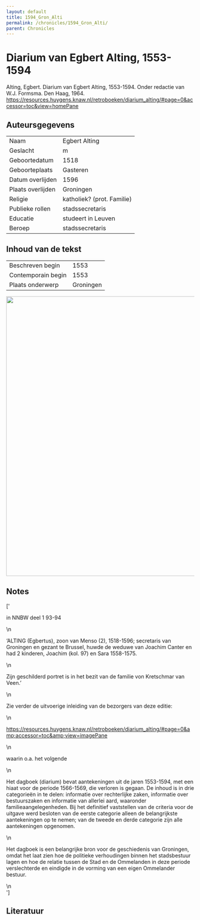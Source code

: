 ```yaml
---
layout: default
title: 1594_Gron_Alti
permalink: /chronicles/1594_Gron_Alti/
parent: Chronicles
--- 
```



# Diarium van Egbert Alting, 1553-1594 

Alting, Egbert. Diarium van Egbert Alting, 1553-1594. Onder redactie van W.J. Formsma. Den Haag, 1964. https://resources.huygens.knaw.nl/retroboeken/diarium_alting/#page=0&accessor=toc&view=homePane 

## Auteursgegevens 

| | | 
| --------------- | --------------- | 
| Naam | Egbert Alting | 
| Geslacht | m | 
 | Geboortedatum | 1518 | 
| Geboorteplaats | Gasteren | 
| Datum overlijden | 1596 | 
| Plaats overlijden | Groningen | 
| Religie | katholiek? (prot. Familie) | 
| Publieke rollen | stadssecretaris | 
| Educatie | studeert in Leuven | 
| Beroep | stadssecretaris | 

## Inhoud van de tekst 

| | | 
| --------------- | --------------- | 
| Beschreven begin | 1553 | 
| Contemporain begin | 1553 | 
| Plaats onderwerp | Groningen | 

[<img src="..\..\barplots_chronicles\1594_Gron_Alti.jpg" width="750"/>](..\..\barplots_chronicles\1594_Gron_Alti.jpg) 

## Notes 

['<div data-schema-version="8"><p>in NNBW deel 1 93-94&nbsp;</p>\n<p>‘ALTING (Egbertus), zoon van Menso (2), 1518-1596; secretaris van Groningen en gezant te Brussel, huwde de weduwe van Joachim Canter en had 2 kinderen, Joachim (kol. 97) en Sara 1558-1575.</p>\n<p>Zijn geschilderd portret is in het bezit van de familie von Kretschmar van Veen.’</p>\n<p>Zie verder de uitvoerige inleiding van de bezorgers van deze editie:</p>\n<p><a href="https://resources.huygens.knaw.nl/retroboeken/diarium_alting/#page=0&amp;accessor=toc&amp;view=imagePane" rel="noopener noreferrer nofollow">https://resources.huygens.knaw.nl/retroboeken/diarium_alting/#page=0&amp;accessor=toc&amp;view=imagePane</a></p>\n<p>waarin o.a. het volgende</p>\n<p>Het dagboek (diarium) bevat aantekeningen uit de jaren 1553-1594, met een hiaat voor de periode 1566-1569, die verloren is gegaan. De inhoud is in drie categorieën in te delen: informatie over rechterlijke zaken, informatie over bestuurszaken en informatie van allerlei aard, waaronder familieaangelegenheden. Bij het definitief vaststellen van de criteria voor de uitgave werd besloten van de eerste categorie alleen de belangrijkste aantekeningen op te nemen; van de tweede en derde categorie zijn alle aantekeningen opgenomen.</p>\n<p>Het dagboek is een belangrijke bron voor de geschiedenis van Groningen, omdat het laat zien hoe de politieke verhoudingen binnen het stadsbestuur lagen en hoe de relatie tussen de Stad en de Ommelanden in deze periode verslechterde en eindigde in de vorming van een eigen Ommelander bestuur. &nbsp;</p>\n</div>'] 

## Literatuur 

